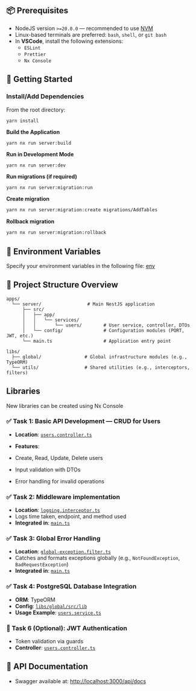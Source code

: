 ## 📦 Prerequisites

- NodeJS version `>=20.0.0` — recommended to use [NVM](https://github.com/nvm-sh/nvm)
- Linux-based terminals are preferred: `bash`, `shell`, or `git bash`
- In **VSCode**, install the following extensions:
  - `ESLint`
  - `Prettier`
  - `Nx Console`

## 🚀 Getting Started

### Install/Add Dependencies

From the root directory:

```
yarn install
```

**Build the Application**

```
yarn nx run server:build
```

**Run in Development Mode**

```
yarn nx run server:dev
```

**Run migrations (if required)**

```bash
yarn nx run server:migration:run
```

**Create migration**

```bash
yarn nx run server:migration:create migrations/AddTables
```

**Rollback migration**

```bash
yarn nx run server:migration:rollback
```

## 🔐 Environment Variables

Specify your environment variables in the following file: [env](apps/server/.env)

## 📁 Project Structure Overview

```
apps/
  └── server/                 # Main NestJS application
      ├── src/
      │   ├── app/
      │   │   └── services/
      │   │       └── users/        # User service, controller, DTOs
      │   └── config/               # Configuration modules (PORT, JWT, etc.)
      └── main.ts                   # Application entry point

libs/
  ├── global/                # Global infrastructure modules (e.g., TypeORM)
  └── utils/                 # Shared utilities (e.g., interceptors, filters)
```

## Libraries

New libraries can be created using Nx Console

### ✅ Task 1: Basic API Development — CRUD for Users

- **Location**: [`users.controller.ts`](apps/server/src/app/services/users/users.controller.ts)
- **Features**:

- Create, Read, Update, Delete users
- Input validation with DTOs
- Error handling for invalid operations

### ✅ Task 2: Middleware implementation

- **Location**: [`logging.interceptor.ts`](libs/utils/src/lib/logging.interceptor.ts)
- Logs time taken, endpoint, and method used
- **Integrated in**: [`main.ts`](apps/server/src/main.ts)

### ✅ Task 3: Global Error Handling

- **Location**: [`global-exception.filter.ts`](libs/utils/src/lib/global-exception.filter.ts)
- Catches and formats exceptions globally (e.g., `NotFoundException`, `BadRequestException`)
- **Integrated in**: [`main.ts`](apps/server/src/main.ts)

### ✅ Task 4: PostgreSQL Database Integration

- **ORM**: TypeORM
- **Config**: [`libs/global/src/lib`](libs/global/src/lib)
- **Usage Example**: [`users.service.ts`](apps/server/src/app/services/users/users.service.ts)

### 🛂 Task 6 (Optional): JWT Authentication

- Token validation via guards
- **Controller**: [`users.controller.ts`](apps/server/src/app/services/users/users.controller.ts)

## 📃 API Documentation

- Swagger available at: [http://localhost:3000/api/docs](http://localhost:3000/api/docs)
